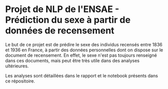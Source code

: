 # Projet de NLP de l'ENSAE - Prédiction du sexe à partir de données de recensement

Le but de ce projet est de prédire le sexe des individus recensés entre 1836 et 1936 en France, à partir des données personnelles dont on dispose sur le document de recensement. En effet, le sexe n'est pas toujours renseigné dans ces documents, mais peut être très utile dans des analyses ultérieures.

Les analyses sont détaillées dans le rapport et le notebook présents dans ce répositoire.
